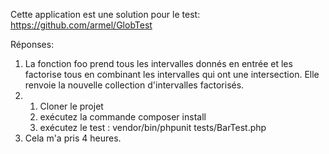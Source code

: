 
Cette application est une solution pour le test: https://github.com/armel/GlobTest

Réponses:

1. La fonction foo prend tous les intervalles donnés en entrée et les factorise tous en combinant les intervalles qui ont une intersection.
   Elle renvoie la nouvelle collection d'intervalles factorisés.
2.
   1. Cloner le projet
   2. exécutez la commande composer install
   3. exécutez le test : vendor/bin/phpunit tests/BarTest.php
3. Cela m'a pris 4 heures.
